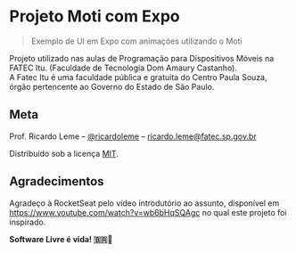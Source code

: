 # Projeto Moti com Expo
> Exemplo de UI em Expo com animações utilizando o Moti

Projeto utilizado nas aulas de Programação para Dispositivos Móveis na FATEC Itu. (Faculdade de Tecnologia Dom Amaury Castanho).  
A Fatec Itu é uma faculdade pública e gratuita do Centro Paula Souza, órgão pertencente ao Governo do Estado de São Paulo.  


## Meta

Prof. Ricardo Leme – [@ricardoleme](https://twitter.com/ricardorleme) – ricardo.leme@fatec.sp.gov.br

Distribuído sob a licença [MIT](https://opensource.org/licenses/MIT).



## Agradecimentos
Agradeço à RocketSeat pelo vídeo introdutório ao assunto, disponível em <https://www.youtube.com/watch?v=wb6bHqSQAgc> no qual este projeto foi inspirado.

**Software Livre é vida! :brazil:🐧**
